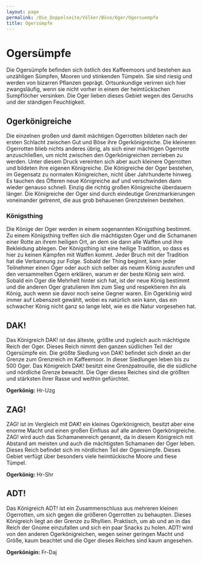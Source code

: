```yaml
---
layout: page
permalink: /Die_Doppelseite/Völker/Böse/Oger/Ogersuempfe
title: Ogersümpfe
---
```


# Ogersümpfe

Die Ogersümpfe befinden sich östlich des Kaffeemoors und bestehen aus unzähligen Sümpfen, Mooren und stinkenden Tümpeln. Sie sind riesig und werden von bizarren Pflanzen geprägt. Ortsunkundige verirren sich hier zwangsläufig, wenn sie nicht vorher in einem der heimtückischen Sumpflöcher versinken. Die Oger lieben dieses Gebiet wegen des Geruchs und der ständigen Feuchtigkeit.

## Ogerkönigreiche

Die einzelnen großen und damit mächtigen Ogerrotten bildeten nach der ersten Schlacht zwischen Gut und Böse ihre Ogerkönigreiche. Die kleineren Ogerrotten blieb nichts anderes übrig, als sich einer mächtigen Ogerrotte anzuschließen, um nicht zwischen den Ogerkönigreichen zerrieben zu werden. Unter diesem Druck vereinten sich aber auch kleinere Ogerrotten und bildeten ihre eigenen Königreiche. Die Königreiche der Oger bestehen, im Gegensatz zu normalen Königreichen, nicht über Jahrhunderte hinweg. Es tauchen des Öfteren neue Königreiche auf und verschwinden dann wieder genauso schnell. Einzig die richtig großen Königreiche überdauern länger. Die Königreiche der Oger sind durch eindeutige Grenzmarkierungen voneinander getrennt, die aus grob behauenen Grenzsteinen bestehen.

### Königsthing

Die Könige der Oger werden in einem sogenannten Königsthing bestimmt. Zu einem Königsthing treffen sich die mächtigsten Oger und die Schamanen einer Rotte an ihrem heiligen Ort, an dem sie dann alle Waffen und ihre Bekleidung ablegen. Der Königsthing ist eine heilige Tradition, so dass es hier zu keinen Kämpfen mit Waffen kommt. Jeder Bruch mit der Tradition hat die Verbannung zur Folge. Sobald der Thing beginnt, kann jeder Teilnehmer einen Oger oder auch sich selber als neuen König ausrufen und den versammelten Ogern erklären, warum er der beste König sein wird. Sobald ein Oger die Mehrheit hinter sich hat, ist der neue König bestimmt und die anderen Oger gratulieren ihm zum Sieg und respektieren ihn als König, auch wenn sie davor noch seine Gegner waren. Ein Ogerkönig wird immer auf Lebenszeit gewählt, wobei es natürlich sein kann, das ein schwacher König nicht ganz so lange lebt, wie es die Natur vorgesehen hat.

## DAK!

Das Königreich DAK! ist das älteste, größte und zugleich auch mächtigste Reich der Oger. Dieses Reich nimmt den ganzen südlichen Teil der Ogersümpfe ein. Die größte Siedlung von DAK! befindet sich direkt an der Grenze zum Grenzreich im Kaffeemoor. In dieser Siedlungen leben bis zu 500 Oger. Das Königreich DAK! besitzt eine Grenzpatrouille, die die südliche und nördliche Grenze bewacht. Die Oger dieses Reiches sind die größten und stärksten ihrer Rasse und weithin gefürchtet.

**Ogerkönig:** Hr-Uzg

## ZAG!

ZAG! ist im Vergleich mit DAK! ein kleines Ogerkönigreich, besitzt aber eine enorme Macht und einen großen Einfluss auf alle anderen Ogerkönigreiche. ZAG! wird auch das Schamanenreich genannt, da in diesem Königreich mit Abstand am meisten und auch die mächtigsten Schamanen der Oger leben. Dieses Reich befindet sich im nördlichen Teil der Ogersümpfe. Dieses Gebiet verfügt über besonders viele heimtückische Moore und fiese Tümpel.

**Ogerkönig:** Hr-Shr

## ADT!

Das Königreich ADT! ist ein Zusammenschluss aus mehreren kleinen Ogerrotten, um sich gegen die größeren Ogerrotten zu behaupten. Dieses Königreich liegt an der Grenze zu Rhyllien. Praktisch, um ab und an in das Reich der Gnome einzufallen und sich ein paar Snacks zu holen. ADT! wird von den anderen Ogerkönigreichen, wegen seiner geringen Macht und Größe, kaum beachtet und die Oger dieses Reiches sind kaum angesehen.

**Ogerkönigin:** Fr-Daj

